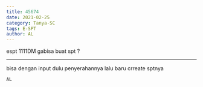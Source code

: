 ```yaml
---
title: 45674
date: 2021-02-25
category: Tanya-SC
tags: E-SPT
author: AL
---
```


espt 1111DM gabisa buat spt ?

---

bisa dengan input dulu penyerahannya lalu baru crreate sptnya

`AL`
